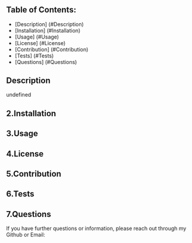 # 



  ## Table of Contents:
  
  * [Description] (#Description)
  * [Installation] (#Installation)
  * [Usage] (#Usage)
  * [License] (#License)
  * [Contribution] (#Contribution)
  * [Tests] (#Tests)
  * [Questions] (#Questions)
  
  ## Description
  
  undefined
  
  ## 2.Installation
  
  
  
  
  ## 3.Usage
  
  
  
  
  ## 4.License
  
  
  
  
  ## 5.Contribution
  
  
  
  
  ## 6.Tests
  
  
  
  ## 7.Questions
  
  If you have further questions or information, please reach out through my Github or Email:
  
  
  
  
      